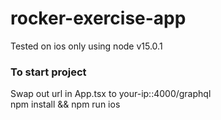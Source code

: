 # rocker-exercise-app

Tested on ios only
using node v15.0.1

### To start project
Swap out url in App.tsx to your-ip::4000/graphql\
npm install && npm run ios
